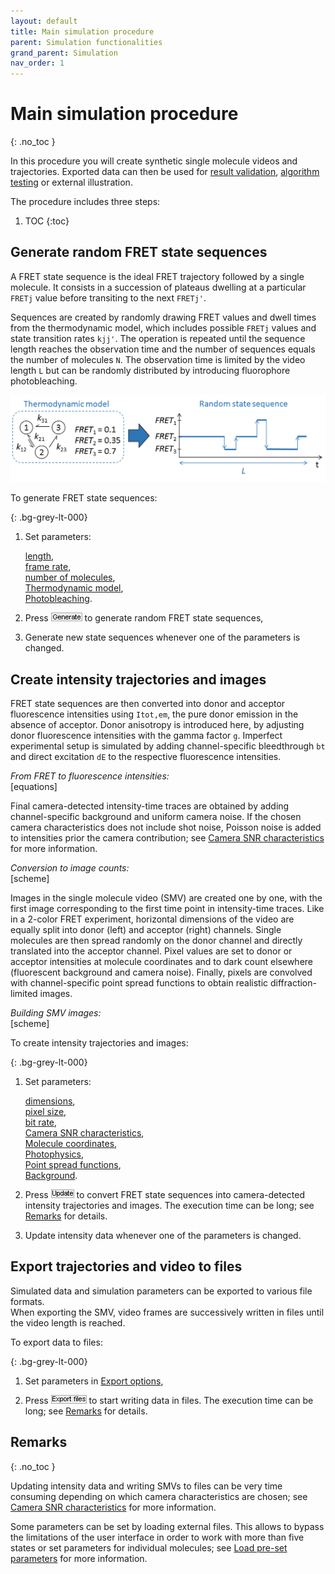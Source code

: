 ```yaml
---
layout: default
title: Main simulation procedure
parent: Simulation functionalities
grand_parent: Simulation
nav_order: 1
---
```


# Main simulation procedure 
{: .no_toc }

In this procedure you will create synthetic single molecule videos and trajectories. Exported data can then be used for 
[result validation](../../tutorials/validate-results), 
[algorithm testing](../../tutorials/test-algorithms) or external illustration.

The procedure includes three steps:

1. TOC
{:toc}

## Generate random FRET state sequences

A FRET state sequence is the ideal FRET trajectory followed by a single molecule. 
It consists in a succession of plateaus dwelling at a particular `FRETj` value before transiting to the next `FRETj'`. 

Sequences are created by randomly drawing FRET values and dwell times from the thermodynamic model, which includes possible `FRETj` values and state transition rates `kjj'`. 
The operation is repeated until the sequence length reaches the observation time and the number of sequences equals the number of molecules `N`. 
The observation time is limited by the video length `L` but can be randomly distributed by introducing fluorophore photobleaching.

![Scheme of FRET sequence](../../assets/images/sim-scheme-state-sequence.png "Example of FRET sequence")

To generate FRET state sequences:

{: .bg-grey-lt-000}
1. Set parameters:  
     
   [length](../panels/panel-video-parameters#length),  
   [frame rate](../panels/panel-video-parameters#frame-rate),  
   [number of molecules](../panels/panel-molecules#number-of-molecules-n),  
   [Thermodynamic model](../panels/panel-molecules#thermodynamic-model),  
   [Photobleaching](../panels/panel-photophysics#photobleaching).  
     
1. Press 
![Generate](../../assets/images/but-sim-generate.png "Generate") to generate random FRET state sequences,  
     
1. Generate new state sequences whenever one of the parameters is changed.


## Create intensity trajectories and images 

FRET state sequences are then converted into donor and acceptor fluorescence intensities using `Itot,em`, the pure donor emission in the absence of acceptor.
Donor anisotropy is introduced here, by adjusting donor fluorescence intensities with the gamma factor `g`.
Imperfect experimental setup is simulated by adding channel-specific bleedthrough `bt` and direct excitation `dE` to the respective fluorescence intensities.

*From FRET to fluorescence intensities:*  
[equations]  

Final camera-detected intensity-time traces are obtained by adding channel-specific background and uniform camera noise.
If the chosen camera characteristics does not include shot noise, Poisson noise is added to intensities prior the camera contribution; see [Camera SNR characteristics](../panels/panel-video-parameters#camera-snr-characteristics) for more information.

*Conversion to image counts:*  
[scheme]  

Images in the single molecule video (SMV) are created one by one, with the first image corresponding to the first time point in intensity-time traces.
Like in a 2-color FRET experiment, horizontal dimensions of the video are equally split into donor (left) and acceptor (right) channels. 
Single molecules are then spread randomly on the donor channel and directly translated into the acceptor channel.
Pixel values are set to donor or acceptor intensities at molecule coordinates and to dark count elsewhere (fluorescent background and camera noise). 
Finally, pixels are convolved with channel-specific point spread functions to obtain realistic diffraction-limited images. 

*Building SMV images:*  
[scheme]  

To create intensity trajectories and images:

{: .bg-grey-lt-000}
1. Set parameters:  
     
   [dimensions](../panels/panel-video-parameters#dimensions),  
   [pixel size](../panels/panel-video-parameters#pixel-size),  
   [bit rate](../panels/panel-video-parameters#bit-rate),  
   [Camera SNR characteristics](../panels/panel-video-parameters#camera-snr-characteristics),  
   [Molecule coordinates](../panels/panel-molecules#molecule-coordinates),  
   [Photophysics](../panels/panel-molecules#photophysics),  
   [Point spread functions](../panels/panel-experimental-setup#point-spread-functions),  
   [Background](../panels/panel-experimental-setup#background).  
     
1. Press 
![Update](../../assets/images/but-sim-update.png "Update") to convert FRET state sequences into camera-detected intensity trajectories and images. The execution time can be long; see 
[Remarks](#remarks) for details.  
     
1. Update intensity data whenever one of the parameters is changed.


## Export trajectories and video to files

Simulated data and simulation parameters can be exported to various file formats.  
When exporting the SMV, video frames are successively written in files until the video length is reached.

To export data to files:

{: .bg-grey-lt-000}
1. Set parameters in [Export options](../panels/panel-export-options),  
     
1. Press 
![Export files](../../assets/images/but-sim-export.png "Export files") to start writing data in files. The execution time can be long; see 
[Remarks](#remarks) for details.
 
## Remarks
{: .no_toc }

Updating intensity data and writing SMVs to files can be very time consuming depending on which camera characteristics are chosen; see 
[Camera SNR characteristics](../panels/panel-video-parameters#camera-snr-characteristics) for more information.

Some parameters can be set by loading external files. This allows to bypass the limitations of the user interface in order to work with more than five states or set parameters for individual molecules; see 
[Load pre-set parameters](load-preset-parameters.html) for more information.

